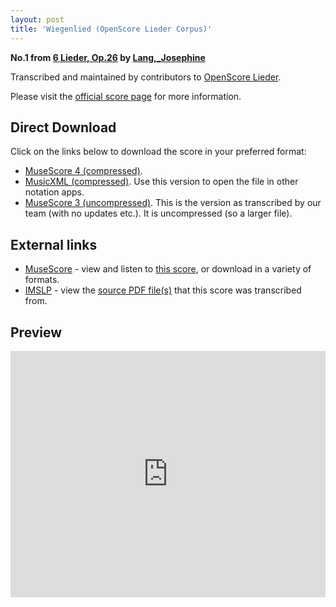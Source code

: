 ```yaml
---
layout: post
title: 'Wiegenlied (OpenScore Lieder Corpus)'
---
```


__No.1 from [6 Lieder, Op.26](https://fourscoreandmore.org/OpenScore/Lang%2C_Josephine/6_Lieder%2C_Op.26/) by [Lang,_Josephine](https://fourscoreandmore.org/OpenScore/Lang%2C_Josephine)__

Transcribed and maintained by contributors to [OpenScore Lieder].

Please visit the [official score page] for more information.

[official score page]: https://musescore.com/openscore-lieder-corpus/scores/6117412
[OpenScore Lieder]: https://musescore.com/openscore-lieder-corpus

## Direct Download

Click on the links below to download the score in your preferred format:
- [MuseScore 4 (compressed)](https://fourscoreandmore.org/OpenScore/Lang%2C_Josephine/6_Lieder%2C_Op.26/1_Wiegenlied.mscz).
- [MusicXML (compressed)](https://fourscoreandmore.org/OpenScore/Lang%2C_Josephine/6_Lieder%2C_Op.26/1_Wiegenlied.mxl). Use this version to open the file in other notation apps.
- [MuseScore 3 (uncompressed)](https://raw.githubusercontent.com/OpenScore/Lieder/refs/heads/main/scores/Lang%2C_Josephine/6_Lieder%2C_Op.26/1_Wiegenlied/lc6117412.mscx). This is the version as transcribed by our team (with no updates etc.). It is uncompressed (so a larger file).

## External links

- [MuseScore] - view and listen to [this score][MuseScore], or download in a variety of formats.
- [IMSLP] - view the [source PDF file(s)][IMSLP] that this score was transcribed from.

[MuseScore]: https://musescore.com/score/6117412
[IMSLP]: https://imslp.org/wiki/Special:ReverseLookup/617266

## Preview

<iframe width="100%" height="394" src="https://musescore.com/openscore-lieder-corpus/scores/6117412/embed" frameborder="0" allowfullscreen allow="autoplay; fullscreen"></iframe>
